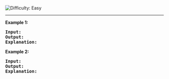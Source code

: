 <h2><a href=""></a></h2> <img src='https://img.shields.io/badge/Difficulty-Easy-brightgreen' alt='Difficulty: Easy' /><hr><p></p>


<p><strong class="example">Example 1:</strong></p>

<pre>
<strong>Input:</strong> 
<strong>Output:</strong> 
<strong>Explanation:</strong> 
</pre>

<p><strong class="example">Example 2:</strong></p>

<pre>
<strong>Input:</strong> 
<strong>Output:</strong> 
<strong>Explanation:</strong> 
</pre>

